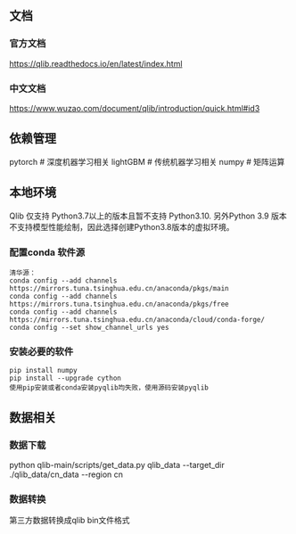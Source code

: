## 文档
### 官方文档
https://qlib.readthedocs.io/en/latest/index.html
### 中文文档
https://www.wuzao.com/document/qlib/introduction/quick.html#id3

## 依赖管理
pytorch               # 深度机器学习相关
lightGBM              # 传统机器学习相关
numpy                 # 矩阵运算

## 本地环境
Qlib 仅支持 Python3.7以上的版本且暂不支持 Python3.10. 另外Python 3.9 版本不支持模型性能绘制，因此选择创建Python3.8版本的虚拟环境。

### 配置conda 软件源
```shell
清华源：
conda config --add channels  https://mirrors.tuna.tsinghua.edu.cn/anaconda/pkgs/main
conda config --add channels  https://mirrors.tuna.tsinghua.edu.cn/anaconda/pkgs/free
conda config --add channels  https://mirrors.tuna.tsinghua.edu.cn/anaconda/cloud/conda-forge/
conda config --set show_channel_urls yes
```

### 安装必要的软件
```shell
pip install numpy
pip install --upgrade cython
使用pip安装或者conda安装pyqlib均失败，使用源码安装pyqlib
```

## 数据相关
### 数据下载
python qlib-main/scripts/get_data.py qlib_data --target_dir ./qlib_data/cn_data --region cn


### 数据转换
第三方数据转换成qlib bin文件格式
